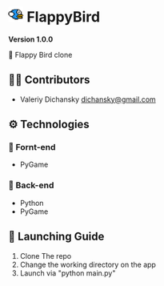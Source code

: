 # <img align="bottom" alt="Flappy Bird Icon" width="30px" src="https://raw.githubusercontent.com/DuckoMan/FlappyBird/main/assets/icon.png" /> FlappyBird

**Version 1.0.0**

📃 Flappy Bird clone

## 👨‍💻 Contributors

- Valeriy Dichansky <dichansky@gmail.com>

## ⚙ Technologies

### 💅 Fornt-end

- PyGame

### 🧠 Back-end

- Python
- PyGame

## 🚀 Launching Guide

1.  Clone The repo
2.  Change the working directory on the app
3.  Launch via "python main.py"
